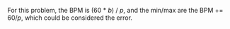 For this problem, the BPM is (60 \* *b*) / *p*, and the min/max are the BPM += 60/*p*, which could be considered the error.
